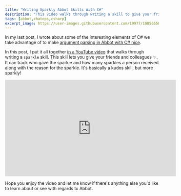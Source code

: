 ```yaml
---
title: "Writing Sparkly Abbot Skills With C#"
description: "This video walks through writing a skill to give your friends and colleagues :sparkles:."
tags: [abbot,chatops,csharp]
excerpt_image: https://user-images.githubusercontent.com/19977/108565585-c7b55c80-72b9-11eb-93bb-db25dd0febb2.png
---
```


In my last post, I wrote about some of the interesting elements of C# we take advantage of to make [argument parsing in Abbot with C# nice](https://haacked.com/archive/2021/02/12/argument-parsing-with-abbot/).

In this post, I put it all together [in a YouTube video](https://www.youtube.com/watch?v=WaTkNraTGU8) that walks through writing a `sparkle` skill. This skill lets you give your friends and colleagues :sparkles:. It can track who gave the sparkle and how many sparkles a person received along with the reason for the sparkle. It's basically a kudos skill, but more sparkly!

<iframe width="560" height="315" src="https://www.youtube.com/embed/WaTkNraTGU8" frameborder="0" allow="accelerometer; autoplay; clipboard-write; encrypted-media; gyroscope; picture-in-picture" allowfullscreen></iframe>

Hope you enjoy the video and let me know if there's anything else you'd like to learn about or see with regards to Abbot.
